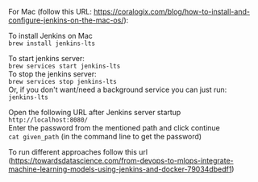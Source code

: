 For Mac (follow this URL: https://coralogix.com/blog/how-to-install-and-configure-jenkins-on-the-mac-os/):

To install Jenkins on Mac<br>
```brew install jenkins-lts```


To start jenkins server:<br>
```brew services start jenkins-lts``` <br>
To stop the jenkins server:<br>
```brew services stop jenkins-lts``` <br>
Or, if you don't want/need a background service you can just run:<br>
```jenkins-lts```<br>

Open the following URL after Jenkins server startup<br>
```http://localhost:8080/```<br>
Enter the password from the mentioned path and click continue<br>
```cat given_path``` (in the command line to get the password) <br>

To run different approaches follow this url  <br>
(https://towardsdatascience.com/from-devops-to-mlops-integrate-machine-learning-models-using-jenkins-and-docker-79034dbedf1)




